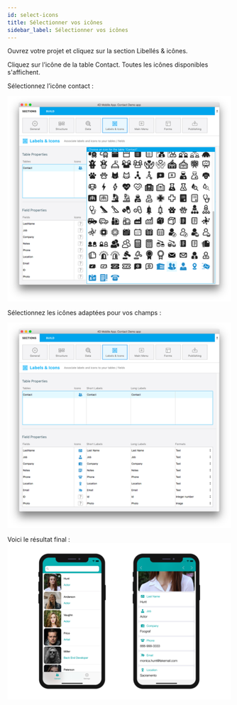 ```yaml
---
id: select-icons
title: Sélectionner vos icônes
sidebar_label: Sélectionner vos icônes
---
```

Ouvrez votre projet et cliquez sur la section Libellés & icônes.

Cliquez sur l’icône de la table Contact. Toutes les icônes disponibles s'affichent.

Sélectionnez l’icône contact :

![Contact icon](assets/custom-icons/contact-icon.png)

Sélectionnez les icônes adaptées pour vos champs :

![Contact icon](assets/custom-icons/field-icons.png)

Voici le résultat final : ![Contact icon](assets/custom-icons/custom-icons-final-result.png)